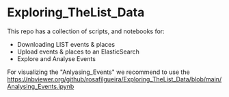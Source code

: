 # Exploring_TheList_Data


This repo has a collection of scripts, and notebooks for:
- Downloading LIST events & places
- Upload events & places to an ElasticSearch
- Explore and Analyse Events 


For visualizing the "Anlyasing_Events" we recommend to use the  https://nbviewer.org/github/rosafilgueira/Exploring_TheList_Data/blob/main/Analysing_Events.ipynb 
